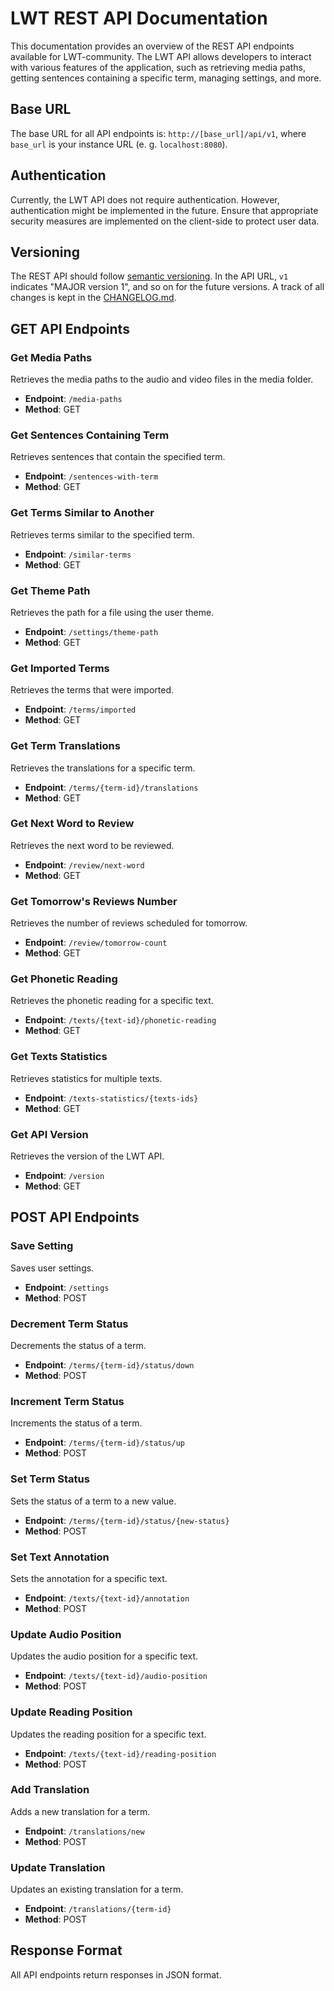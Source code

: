 # LWT REST API Documentation

This documentation provides an overview of the REST API endpoints available for LWT-community. 
The LWT API allows developers to interact with various features of the application, 
such as retrieving media paths, getting sentences containing a specific term, 
managing settings, and more. 

## Base URL

The base URL for all API endpoints is: `http://[base_url]/api/v1`, 
where `base_url` is your instance URL (e. g. `localhost:8080`). 

## Authentication

Currently, the LWT API does not require authentication. However, authentication 
might be implemented in the future. Ensure that appropriate security measures are 
implemented on the client-side to protect user data.

## Versioning

The REST API should follow [semantic versioning](https://semver.org/). 
In the API URL, `v1` indicates "MAJOR version 1", and so on for the future versions.
A track of all changes is kept in the [CHANGELOG.md](./CHANGELOG.md).

## GET API Endpoints

### Get Media Paths

Retrieves the media paths to the audio and video files in the media folder.

- **Endpoint**: `/media-paths`
- **Method**: GET

### Get Sentences Containing Term

Retrieves sentences that contain the specified term.

- **Endpoint**: `/sentences-with-term`
- **Method**: GET

### Get Terms Similar to Another

Retrieves terms similar to the specified term.

- **Endpoint**: `/similar-terms`
- **Method**: GET

### Get Theme Path

Retrieves the path for a file using the user theme.

- **Endpoint**: `/settings/theme-path`
- **Method**: GET

### Get Imported Terms

Retrieves the terms that were imported.

- **Endpoint**: `/terms/imported`
- **Method**: GET

### Get Term Translations

Retrieves the translations for a specific term.

- **Endpoint**: `/terms/{term-id}/translations`
- **Method**: GET

### Get Next Word to Review

Retrieves the next word to be reviewed.

- **Endpoint**: `/review/next-word`
- **Method**: GET

### Get Tomorrow's Reviews Number

Retrieves the number of reviews scheduled for tomorrow.

- **Endpoint**: `/review/tomorrow-count`
- **Method**: GET

### Get Phonetic Reading

Retrieves the phonetic reading for a specific text.

- **Endpoint**: `/texts/{text-id}/phonetic-reading`
- **Method**: GET

### Get Texts Statistics

Retrieves statistics for multiple texts.

- **Endpoint**: `/texts-statistics/{texts-ids}`
- **Method**: GET

### Get API Version

Retrieves the version of the LWT API.

- **Endpoint**: `/version`
- **Method**: GET

## POST API Endpoints

### Save Setting

Saves user settings.

- **Endpoint**: `/settings`
- **Method**: POST

### Decrement Term Status

Decrements the status of a term.

- **Endpoint**: `/terms/{term-id}/status/down`
- **Method**: POST

### Increment Term Status

Increments the status of a term.

- **Endpoint**: `/terms/{term-id}/status/up`
- **Method**: POST

### Set Term Status

Sets the status of a term to a new value.

- **Endpoint**: `/terms/{term-id}/status/{new-status}`
- **Method**: POST

### Set Text Annotation

Sets the annotation for a specific text.

- **Endpoint**: `/texts/{text-id}/annotation`
- **Method**: POST

### Update Audio Position

Updates the audio position for a specific text.

- **Endpoint**: `/texts/{text-id}/audio-position`
- **Method**: POST

### Update Reading Position

Updates the reading position for a specific text.

- **Endpoint**: `/texts/{text-id}/reading-position`
- **Method**: POST

### Add Translation

Adds a new translation for a term.

- **Endpoint**: `/translations/new`
- **Method**: POST

### Update Translation

Updates an existing translation for a term.

- **Endpoint**: `/translations/{term-id}`
- **Method**: POST

## Response Format

All API endpoints return responses in JSON format.
